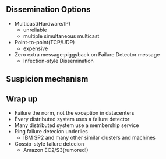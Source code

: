 ## Dissemination Options
- Multicast(Hardware/IP)
    - unreliable
    - multiple simultaneous multicast
- Point-to-point(TCP/UDP)
    - expensive
- Zero extra message:piggyback on Failure Detector message
    - Infection-style Dissemination


## Suspicion mechanism

## Wrap up
- Failure the norm, not the exception in datacenters
- Every distributed system uses a failure detector
- Many distributed system use a membership service
- Ring failure detecion underlies
    - IBM SP2 and many other similar clusters and machines
- Gossip-style failure detecion
    - Amazon EC2/S3(rumored!)